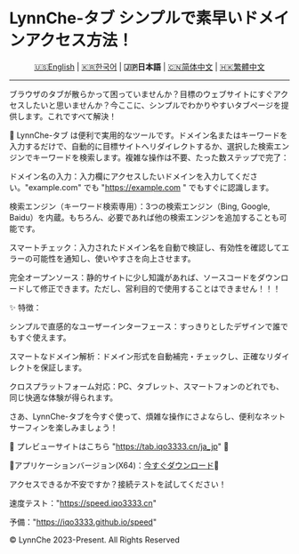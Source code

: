 # LynnChe-タブ シンプルで素早いドメインアクセス方法！

<p align="center" class="language" title="Language selection 语言选择">
  <a href="README_en.md">🇺🇸English</a> | 
  <a href="README_ko_kr.md">🇰🇷한국어</a> | 
    <b>🇯🇵日本語</b> | 
  <a href="README.md">🇨🇳简体中文</a> | 
  <a href="README_zh_hant.md">🇭🇰繁體中文</a> 
</p>
<hr>
ブラウザのタブが散らかって困っていませんか？目標のウェブサイトにすぐアクセスしたいと思いませんか？今ここに、シンプルでわかりやすいタブページを提供します。これですべて解決！

🔗 LynnChe-タブ は便利で実用的なツールです。ドメイン名またはキーワードを入力するだけで、自動的に目標サイトへリダイレクトするか、選択した検索エンジンでキーワードを検索します。複雑な操作は不要、たった数ステップで完了：

ドメイン名の入力：入力欄にアクセスしたいドメインを入力してください。"example.com" でも "https://example.com
" でもすぐに認識します。

検索エンジン（キーワード検索専用）：3つの検索エンジン（Bing, Google, Baidu）を内蔵。もちろん、必要であれば他の検索エンジンを追加することも可能です。

スマートチェック：入力されたドメイン名を自動で検証し、有効性を確認してエラーの可能性を通知し、使いやすさを向上させます。

完全オープンソース：静的サイトに少し知識があれば、ソースコードをダウンロードして修正できます。ただし、営利目的で使用することはできません！！！

✨ 特徴：

シンプルで直感的なユーザーインターフェース：すっきりとしたデザインで誰でもすぐ使えます。

スマートなドメイン解析：ドメイン形式を自動補完・チェックし、正確なリダイレクトを保証します。

クロスプラットフォーム対応：PC、タブレット、スマートフォンのどれでも、同じ快適な体験が得られます。

さあ、LynnChe-タブを今すぐ使って、煩雑な操作にさよならし、便利なネットサーフィンを楽しみましょう！

📌 プレビューサイトはこちら "https://tab.iqo3333.cn/ja_jp" 🔗

📌アプリケーションバージョン(X64)：<a href="https://github.com/iqo3333/LynnChe-Tabs/releases/download/Ver.8.0.6/LynnCheTab_install_x64.exe">今すぐダウンロード</a>🔗

アクセスできるか不安ですか？接続テストを試してください！

速度テスト："https://speed.iqo3333.cn"

予備："https://iqo3333.github.io/speed"

© LynnChe 2023-Present. All Rights Reserved
